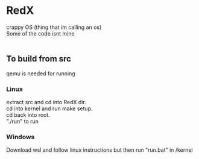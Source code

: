 # RedX
crappy OS (thing that im calling an os)
<br>
Some of the code isnt mine
<br>
<br>
## To build from src
qemu is needed for running
### Linux
extract src and cd into RedX dir.<br>
cd into kernel and run make setup.<br>
cd back into root.<br>
"./run" to run
<br/>
### Windows
Download wsl and follow linux instructions but then run "run.bat" in /kernel
